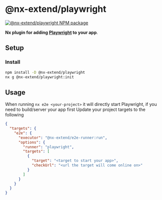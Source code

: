 # @nx-extend/playwright

<a href="https://www.npmjs.com/package/@nx-extend/playwright" rel="nofollow">
  <img src="https://badgen.net/npm/v/@nx-extend/playwright" alt="@nx-extend/playwright NPM package">
</a>

**Nx plugin for adding [Playwright](https://playwright.dev/) to your app**.

## Setup

### Install

```sh
npm install -D @nx-extend/playwright
nx g @nx-extend/playwright:init
```

## Usage

When running `nx e2e <your-project>` it will directly start Playwright, if you need to build/server your app first
Update your project targets to the following

```json
{
  "targets": {
    "e2e": {
      "executor": "@nx-extend/e2e-runner:run",
      "options": {
        "runner": "playwright",
        "targets": [
          {
            "target": "<target to start your app>",
            "checkUrl": "<url the target will come online on>"
          }
        ]
      }
    }
  }
}
```
